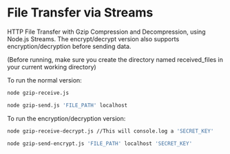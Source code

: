# File Transfer via Streams
HTTP File Transfer with Gzip Compression and Decompression, using Node.js Streams.
The encrypt/decrypt version also supports encryption/decryption before sending data.

(Before running, make sure you create the directory 
named received_files in your current working directory)

To run the normal version:

```bash
node gzip-receive.js
```

```bash
node gzip-send.js 'FILE_PATH' localhost
```

To run the encryption/decryption version:

```bash
node gzip-receive-decrypt.js //This will console.log a 'SECRET_KEY'
```

```bash
node gzip-send-encrypt.js 'FILE_PATH' localhost 'SECRET_KEY'
```
